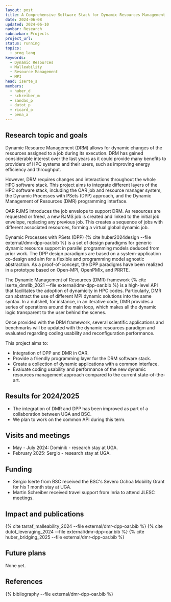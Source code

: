 ```yaml
---
layout: post
title: A Comprehensive Software Stack for Dynamic Resources Management.
date: 2024-06-08
updated: 2024-06-10
navbar: Research
subnavbar: Projects
project_url:
status: running
topics:
  - prog_lang
keywords:
  - Dynamic Resources
  - Malleability
  - Resource Management
  - MPI
head: iserte_s
members:
  - huber_d
  - schreiber_m
  - sandas_p
  - dutot_p
  - ricard_o
  - pena_a
---
```


## Research topic and goals

Dynamic Resource Management (DRM) allows for dynamic changes of the resources assigned to a job during its execution. DRM has gained considerable interest over the last years as it could provide many benefits to providers of HPC systems and their users, such as improving energy efficiency and throughput.

However, DRM requires changes and interactions throughout the whole HPC software stack. This project aims to integrate different layers of the HPC software stack, including the OAR job and resource manager system, the Dynamic Processes with PSets (DPP) approach, and the Dynamic Management of Resources (DMR) programming interface.

OAR RJMS introduces the job envelope to support DRM. As resources are requested or freed, a new RJMS job is created and linked to the initial job envelope, replacing any previous job. This creates a sequence of jobs with different associated resources, forming a virtual global dynamic job. 

Dynamic Processes with PSets (DPP) {% cite huber2024design --file external/dmr-dpp-oar.bib %} is a set of design paradigms for generic dynamic resource support in parallel programming models deduced from prior work. The DPP design paradigms are based on a system-application co-design and aim for a flexible and programming model agnostic abstraction. As a proof-of-concept, the DPP paradigms have been realized in a prototype based on Open-MPI, OpenPMIx, and PRRTE.

The Dynamic Management of Resources (DMR) framework {% cite iserte_dmrlib_2021 --file external/dmr-dpp-oar.bib %} is a high-level API that facilitates the adoption of dynamicity in HPC codes. Particularly, DMR can abstract the use of different MPI dynamic solutions into the same syntax. In a nutshell, for instance, in an iterative code, DMR provides a series of operations around the main loop, which makes all the dynamic logic transparent to the user behind the scenes.

Once provided with the DRM framework, several scientific applications and benchmarks will be updated with the dynamic resources paradigm and evaluated regarding coding usability and reconfiguration performance.

This project aims to:
<ul>
<li>Integration of DPP and DMR in OAR.</li>
<li>Provide a friendly programming layer for the DRM software stack.</li>
<li>Create a collection of dynamic applications with a common interface.</li>
<li>Evaluate coding usability and performance of the new dynamic resources management approach compared to the current state-of-the-art.</li>
</ul>

## Results for 2024/2025

- The integration of DMR and DPP has been improved as part of a collaboration between UGA and BSC.
- We plan to work on the common API during this term.

## Visits and meetings

- May - July 2024: Dominik - research stay at UGA.
- February 2025: Sergio - research stay at UGA.

## Funding

- Sergio Iserte from BSC received the BSC's Severo Ochoa Mobility Grant for his 1 month stay at UGA.
- Martin Schreiber received travel support from Inria to attend JLESC meetings.

## Impact and publications

{% cite tarraf_malleability_2024 --file external/dmr-dpp-oar.bib %}
{% cite dutot_leveraging_2024 --file external/dmr-dpp-oar.bib %}
{% cite huber_bridging_2025 --file external/dmr-dpp-oar.bib %}

## Future plans

None yet.

## References

{% bibliography --file external/dmr-dpp-oar.bib %}
